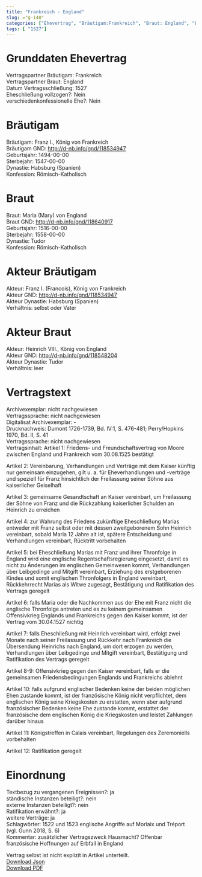 ```yaml
---
title: "Frankreich - England"
slug: ="g-140"
categories: ["Ehevertrag", "Bräutigam:Frankreich", "Braut: England", "Eheschließung vollzogen?:Nein", "verschiedenkonfessionelle Ehe?:Nein", "Dynastie Bräutigam:Habsburg (Spanien)", "Akteur Bräutigam:Franz I. (Francois), König von Frankreich", "Akteur Braut:Heinrich VIII., König von England", "Textbezug?:ja", "Ständisch?:nein", "Ratifikation?:ja", "Sonstiges?:ja", "Bräutigam:Frankreich", "Braut: England"]
tags: [ "1527"]
---
```

<!--more-->

# Grunddaten Ehevertrag

Vertragspartner Bräutigam: Frankreich<br>
Vertragspartner Braut: England<br>
Datum Vertragsschließung: 1527<br>
Eheschließung vollzogen?: Nein<br>
verschiedenkonfessionelle Ehe?: Nein<br>
# Bräutigam

Bräutigam: Franz I., König von Frankreich <br>
Bräutigam GND: http://d-nb.info/gnd/118534947<br>
Geburtsjahr: 1494-00-00<br>
Sterbejahr: 1547-00-00<br>
Dynastie: Habsburg (Spanien)<br>
Konfession: Römisch-Katholisch<br>
# Braut

Braut: Maria (Mary) von England<br>
Braut GND: http://d-nb.info/gnd/118640917<br>
Geburtsjahr: 1516-00-00<br>
Sterbejahr: 1558-00-00<br>
Dynastie: Tudor<br>
Konfession: Römisch-Katholisch<br>
# Akteur Bräutigam

Akteur: Franz I. (Francois), König von Frankreich<br>
Akteur GND: http://d-nb.info/gnd/118534947<br>
Akteur Dynastie: Habsburg (Spanien)<br>
Verhältnis: selbst oder Vater<br>
# Akteur Braut

Akteur: Heinrich VIII., König von England<br>
Akteur GND: http://d-nb.info/gnd/118548204<br>
Akteur Dynastie: Tudor<br>
Verhältnis: leer<br>
# Vertragstext

Archivexemplar: nicht nachgewiesen<br>
Vertragssprache: nicht nachgewiesen<br>
Digitalisat Archivexemplar: -<br>
Drucknachweis: Dumont 1726-1739, Bd. IV:1, S. 476-481; Perry/Hopkins 1970, Bd. II, S. 41<br>
Vertragssprache: nicht nachgewiesen<br>
Vertragsinhalt: Artikel 1: Friedens- und Freundschaftsvertrag von Moore zwischen England und Frankreich vom 30.08.1525 bestätigt

Artikel 2: Vereinbarung, Verhandlungen und Verträge mit dem Kaiser künftig nur gemeinsam einzugehen, gilt u. a. für Eheverhandlungen und -verträge und speziell für Franz hinsichtlich der Freilassung seiner Söhne aus kaiserlicher Geiselhaft

Artikel 3: gemeinsame Gesandtschaft an Kaiser vereinbart, um Freilassung der Söhne von Franz und die Rückzahlung kaiserlicher Schulden an Heinrich zu erreichen

Artikel 4: zur Wahrung des Friedens zukünftige Eheschließung Marias entweder mit Franz selbst oder mit dessen zweitgeborenem Sohn Heinrich vereinbart, sobald Maria 12 Jahre alt ist, spätere Entscheidung und Verhandlungen vereinbart, Rücktritt vorbehalten

Artikel 5: bei Eheschließung Marias mit Franz und ihrer Thronfolge in England wird eine englische Regentschaftsregierung eingesetzt, damit es nicht zu Änderungen im englischen Gemeinwesen kommt, Verhandlungen über Leibgedinge und Mitgift vereinbart, Erziehung des erstgeborenen Kindes und somit englischen Thronfolgers in England vereinbart, Rückkehrrecht Marias als Witwe zugesagt, Bestätigung und Ratifikation des Vertrags geregelt

Artikel 6: falls Maria oder die Nachkommen aus der Ehe mit Franz nicht die englische Thronfolge antreten und es zu keinem gemeinsamen Offensivkrieg Englands und Frankreichs gegen den Kaiser kommt, ist der Vertrag vom 30.04.1527 nichtig

Artikel 7: falls Eheschließung mit Heinrich vereinbart wird, erfolgt zwei Monate nach seiner Freilassung und Rückkehr nach Frankreich die Übersendung Heinrichs nach England, um dort erzogen zu werden, Verhandlungen über Leibgedinge und Mitgift vereinbart, Bestätigung und Ratifikation des Vertrags geregelt

Artikel 8-9: Offensivkrieg gegen den Kaiser vereinbart, falls er die gemeinsamen Friedensbedingungen Englands und Frankreichs ablehnt

Artikel 10: falls aufgrund englischer Bedenken keine der beiden möglichen Ehen zustande kommt, ist der französische König nicht verpflichtet, dem englischen König seine Kriegskosten zu erstatten, wenn aber aufgrund französischer Bedenken keine Ehe zustande kommt, erstattet der französische dem englischen König die Kriegskosten und leistet Zahlungen darüber hinaus

Artikel 11: Königstreffen in Calais vereinbart, Regelungen des Zeremoniells vorbehalten

Artikel 12: Ratifikation geregelt<br>
# Einordnung

Textbezug zu vergangenen Ereignissen?: ja<br>
ständische Instanzen beteiligt?: nein<br>
externe Instanzen beteiligt?: nein<br>
Ratifikation erwähnt?: ja<br>
weitere Verträge: ja<br>
Schlagwörter: 1522 und 1523 englische Angriffe auf Morlaix und Tréport (vgl. Gunn 2018, S. 6)<br>
Kommentar: zusätzlicher Vertragszweck Hausmacht? Offenbar französische Hoffnungen auf Erbfall in England

Vertrag selbst ist nicht explizit in Artikel unterteilt.<br>
[Download Json](/vertraege/vertrag-140.json)<br>
[Download PDF](/vertraege/v63.pdf)